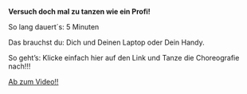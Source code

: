 **Versuch doch mal zu tanzen wie ein Profi!**

So lang dauert´s: 5 Minuten

Das brauchst du: Dich und Deinen Laptop oder Dein Handy.

So geht’s: Klicke einfach hier auf den Link und Tanze die Choreografie nach!!!

[Ab zum Video!!](https://www.youtube.com/watch?v=eughyYPoExk)

